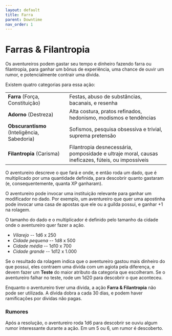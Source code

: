 ```yaml
---
layout: default
title: Farra
parent: Downtime
nav_order: 1
---
```


# Farras & Filantropia

Os aventureiros podem gastar seu tempo e dinheiro fazendo farra ou filantropia, para ganhar um bônus de experiência, uma chance de ouvir um rumor, e potencialmente contrair uma dívida.

Existem quatro categorias para essa ação:

| | |
| :--- | :--- |
| **Farra** (Força, Constituição) | Festas, abuso de substâncias, bacanais, e resenha |
| **Adorno** (Destreza) | Alta costura, pratos refinados, hedonismo, modismos e tendências |
| **Obscurantismo** (Inteligência, Sabedoria) | Sofismos, pesquisa obsessiva e trivial, suprema pretensão |
| **Filantropia** (Carisma) | Filantropia desnecessária, pomposidade e ultraje moral, causas ineficazes, fúteis, ou impossíveis |

O aventureiro descreve o que fará e onde, e então roda um dado, que é multiplicado por uma quantidade definida, para descobrir quanto gastaram (e, consequentemente, quanta XP ganharam). 

O aventureiro pode invocar uma instituição relevante para ganhar um modificador no dado. Por exemplo, um aventureiro que quer uma apostinha pode invocar uma casa de apostas que ele ou a guilda possui, e ganhar +1 na rolagem.

O tamanho do dado e o multiplicador é definido pelo tamanho da cidade onde o aventureiro quer fazer a ação.

+ *Vilarejo* -- 1d6 x 250
+ *Cidade pequena* -- 1d8 x 500
+ *Cidade média* -- 1d10 x 700
+ *Cidade grande* -- 1d12 x 1.000

Se o resultado da rolagem indica que o aventureiro gastou mais dinheiro do que possui, eles contraem uma dívida com um agiota pela diferença, e devem fazer um **Teste** do maior atributo da categoria que escolheram. Se o aventureiro falhar no teste, rode um 1d20 para descobrir o que aconteceu.

Enquanto o aventureiro tiver uma dívida, a ação **Farra & Filantropia** não pode ser utilizada. A dívida dobra a cada 30 dias, e podem haver ramificações por dívidas não pagas.

### Rumores

Após a resolução, o aventureiro roda 1d6 para descobrir se ouviu algum rumor interessante durante a ação. Em um 5 ou 6, um rumor é descoberto.
